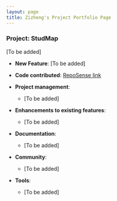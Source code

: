 ```yaml
---
layout: page
title: Zizheng's Project Portfolio Page
---
```


### Project: StudMap

[To be added]

* **New Feature**: [To be added]

* **Code contributed**: [RepoSense link]()

* **Project management**:
  * [To be added]

* **Enhancements to existing features**:
  * [To be added]

* **Documentation**:
  * [To be added]

* **Community**:
  * [To be added]

* **Tools**:
  * [To be added]


